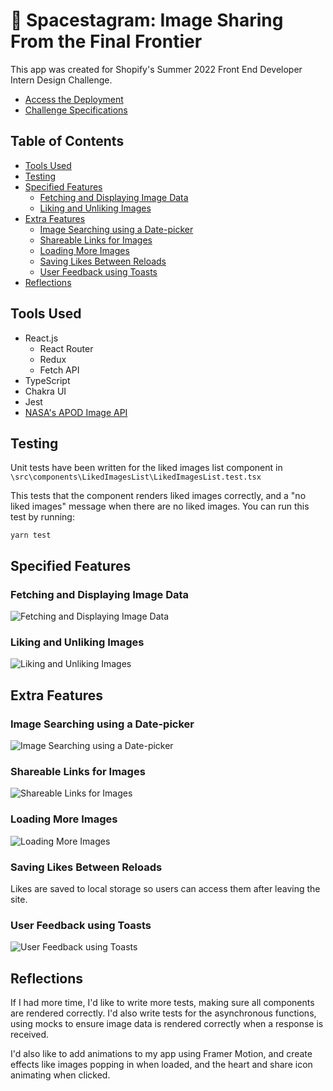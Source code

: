 # 🚀 Spacestagram: Image Sharing From the Final Frontier

This app was created for Shopify's Summer 2022 Front End Developer Intern Design Challenge.

- [Access the Deployment](https://thomasjnl-shopify-summer-2022.netlify.app/)
- [Challenge Specifications](https://docs.google.com/document/d/13zXpyrC2yGxoLXKktxw2VJG2Jw8SdUfliLM-bYQLjqE/edit?usp=sharing)

## Table of Contents

- [Tools Used](#tools-used)
- [Testing](#testing)
- [Specified Features](#specified-features)
  - [Fetching and Displaying Image Data](#fetching-and-displaying-image-data)
  - [Liking and Unliking Images](#liking-and-unliking-images)
- [Extra Features](#extra-features)
  - [Image Searching using a Date-picker](#image-searching-using-a-date-picker)
  - [Shareable Links for Images](#shareable-links-for-images)
  - [Loading More Images](#loading-more-images)
  - [Saving Likes Between Reloads](#saving-likes-between-reloads)
  - [User Feedback using Toasts](#user-feedback-using-toasts)
- [Reflections](#reflections)

## Tools Used
- React.js 
  - React Router
  - Redux
  - Fetch API
- TypeScript
- Chakra UI
- Jest
- [NASA's APOD Image API](https://api.nasa.gov/)


## Testing
Unit tests have been written for the liked images list component in ```\src\components\LikedImagesList\LikedImagesList.test.tsx``` 

This tests that the component renders liked images correctly, and a "no liked images" message when there are no liked images. You can run this test by running: 

```yarn test```

## Specified Features
### Fetching and Displaying Image Data
![Fetching and Displaying Image Data](docs/displayImg.gif)
### Liking and Unliking Images
![Liking and Unliking Images](docs/likingUnliking.gif)

## Extra Features
### Image Searching using a Date-picker
![Image Searching using a Date-picker](docs/searching.gif)
### Shareable Links for Images
![Shareable Links for Images](docs/sharing.gif)
### Loading More Images
![Loading More Images](docs/loadingMore.gif)
### Saving Likes Between Reloads
Likes are saved to local storage so users can access them after leaving the site. 
### User Feedback using Toasts
![User Feedback using Toasts](docs/toasts.gif)

## Reflections
If I had more time, I'd like to write more tests, making sure all components are rendered correctly. I'd also write tests for the asynchronous functions, using mocks to ensure image data is rendered correctly when a response is received.

I'd also like to add animations to my app using Framer Motion, and create effects like images popping in when loaded, and the heart and share icon animating when clicked. 
